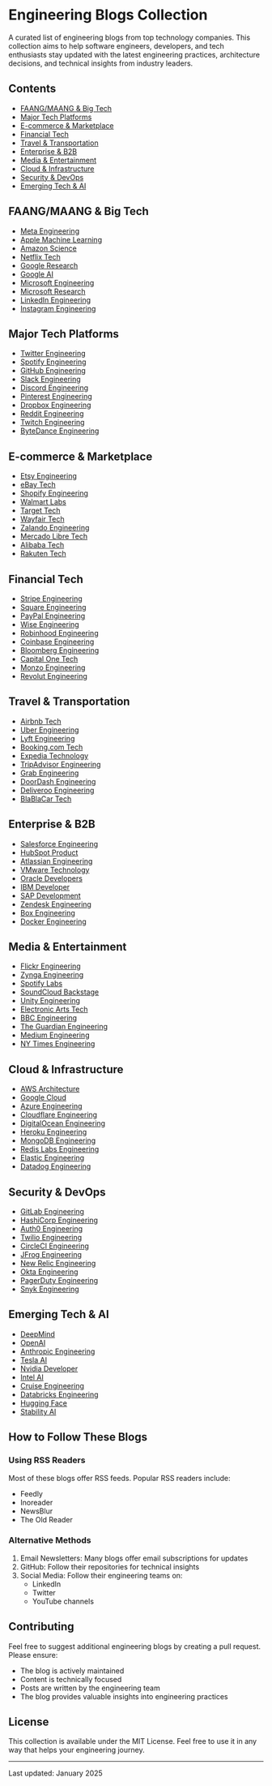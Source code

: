 # Engineering Blogs Collection

A curated list of engineering blogs from top technology companies. This collection aims to help software engineers, developers, and tech enthusiasts stay updated with the latest engineering practices, architecture decisions, and technical insights from industry leaders.

## Contents
- [FAANG/MAANG & Big Tech](#faangmaang--big-tech)
- [Major Tech Platforms](#major-tech-platforms)
- [E-commerce & Marketplace](#e-commerce--marketplace)
- [Financial Tech](#financial-tech)
- [Travel & Transportation](#travel--transportation)
- [Enterprise & B2B](#enterprise--b2b)
- [Media & Entertainment](#media--entertainment)
- [Cloud & Infrastructure](#cloud--infrastructure)
- [Security & DevOps](#security--devops)
- [Emerging Tech & AI](#emerging-tech--ai)

## FAANG/MAANG & Big Tech
- [Meta Engineering](https://engineering.fb.com/)
- [Apple Machine Learning](https://machinelearning.apple.com/)
- [Amazon Science](https://www.amazon.science/blog)
- [Netflix Tech](https://netflixtechblog.com/)
- [Google Research](https://blog.research.google/)
- [Google AI](https://ai.googleblog.com/)
- [Microsoft Engineering](https://devblogs.microsoft.com/)
- [Microsoft Research](https://www.microsoft.com/en-us/research/blog/)
- [LinkedIn Engineering](https://engineering.linkedin.com/blog)
- [Instagram Engineering](https://instagram-engineering.com/)

## Major Tech Platforms
- [Twitter Engineering](https://blog.twitter.com/engineering)
- [Spotify Engineering](https://engineering.atspotify.com/)
- [GitHub Engineering](https://github.blog/category/engineering/)
- [Slack Engineering](https://slack.engineering/)
- [Discord Engineering](https://discord.com/blog/engineering)
- [Pinterest Engineering](https://medium.com/@Pinterest_Engineering)
- [Dropbox Engineering](https://dropbox.tech/)
- [Reddit Engineering](https://redditblog.com/topic/engineering/)
- [Twitch Engineering](https://blog.twitch.tv/en/tags/engineering/)
- [ByteDance Engineering](https://blog.bytedance.com/en/engineering)

## E-commerce & Marketplace
- [Etsy Engineering](https://www.etsy.com/codeascraft)
- [eBay Tech](https://tech.ebayinc.com/)
- [Shopify Engineering](https://shopify.engineering/)
- [Walmart Labs](https://medium.com/walmartglobaltech)
- [Target Tech](https://tech.target.com/)
- [Wayfair Tech](https://www.wayfair.com/tech-blog)
- [Zalando Engineering](https://engineering.zalando.com/)
- [Mercado Libre Tech](https://medium.com/mercadolibre-tech)
- [Alibaba Tech](https://medium.com/@alibabatech)
- [Rakuten Tech](https://engineering.rakuten.today/)

## Financial Tech
- [Stripe Engineering](https://stripe.com/blog/engineering)
- [Square Engineering](https://developer.squareup.com/blog/)
- [PayPal Engineering](https://medium.com/paypal-tech)
- [Wise Engineering](https://wise.com/engineering/)
- [Robinhood Engineering](https://robinhood.engineering/)
- [Coinbase Engineering](https://blog.coinbase.com/engineering-home)
- [Bloomberg Engineering](https://www.bloomberg.com/company/engineering/)
- [Capital One Tech](https://medium.com/capital-one-tech)
- [Monzo Engineering](https://monzo.com/blog/technology)
- [Revolut Engineering](https://blog.revolut.com/tags/engineering/)

## Travel & Transportation
- [Airbnb Tech](https://medium.com/airbnb-engineering)
- [Uber Engineering](https://eng.uber.com/)
- [Lyft Engineering](https://eng.lyft.com/)
- [Booking.com Tech](https://blog.booking.com/)
- [Expedia Technology](https://medium.com/expedia-group-tech)
- [TripAdvisor Engineering](https://www.tripadvisor.com/engineering/)
- [Grab Engineering](https://engineering.grab.com/)
- [DoorDash Engineering](https://doordash.engineering/)
- [Deliveroo Engineering](https://deliveroo.engineering/)
- [BlaBlaCar Tech](https://medium.com/blablacar-tech)

## Enterprise & B2B
- [Salesforce Engineering](https://engineering.salesforce.com/)
- [HubSpot Product](https://product.hubspot.com/blog/topic/engineering)
- [Atlassian Engineering](https://www.atlassian.com/engineering)
- [VMware Technology](https://blogs.vmware.com/technology/)
- [Oracle Developers](https://blogs.oracle.com/developers/)
- [IBM Developer](https://developer.ibm.com/blogs/)
- [SAP Development](https://blogs.sap.com/tags/development/)
- [Zendesk Engineering](https://zendesk.engineering/)
- [Box Engineering](https://medium.com/box-tech-blog)
- [Docker Engineering](https://www.docker.com/blog/category/engineering/)

## Media & Entertainment
- [Flickr Engineering](https://code.flickr.net/)
- [Zynga Engineering](https://www.zynga.com/blogs/engineering/)
- [Spotify Labs](https://labs.spotify.com/)
- [SoundCloud Backstage](https://developers.soundcloud.com/blog/)
- [Unity Engineering](https://blog.unity.com/technology)
- [Electronic Arts Tech](https://www.ea.com/technology)
- [BBC Engineering](https://www.bbc.co.uk/blogs/internet)
- [The Guardian Engineering](https://www.theguardian.com/info/series/digital-blog)
- [Medium Engineering](https://medium.engineering/)
- [NY Times Engineering](https://open.nytimes.com/tagged/engineering)

## Cloud & Infrastructure
- [AWS Architecture](https://aws.amazon.com/blogs/architecture/)
- [Google Cloud](https://cloud.google.com/blog/products)
- [Azure Engineering](https://azure.microsoft.com/en-us/blog/)
- [Cloudflare Engineering](https://blog.cloudflare.com/)
- [DigitalOcean Engineering](https://www.digitalocean.com/blog/tag/engineering)
- [Heroku Engineering](https://blog.heroku.com/engineering)
- [MongoDB Engineering](https://engineering.mongodb.com/)
- [Redis Labs Engineering](https://redis.com/blog/)
- [Elastic Engineering](https://www.elastic.co/blog/category/engineering)
- [Datadog Engineering](https://www.datadoghq.com/blog/engineering/)

## Security & DevOps
- [GitLab Engineering](https://about.gitlab.com/blog/categories/engineering/)
- [HashiCorp Engineering](https://www.hashicorp.com/blog/categories/engineering)
- [Auth0 Engineering](https://auth0.com/blog/engineering/)
- [Twilio Engineering](https://www.twilio.com/engineering)
- [CircleCI Engineering](https://circleci.com/blog/tag/engineering/)
- [JFrog Engineering](https://jfrog.com/blog/tag/engineering/)
- [New Relic Engineering](https://newrelic.com/blog/engineering)
- [Okta Engineering](https://developer.okta.com/blog/)
- [PagerDuty Engineering](https://www.pagerduty.com/eng/)
- [Snyk Engineering](https://snyk.io/blog/category/engineering/)

## Emerging Tech & AI
- [DeepMind](https://deepmind.com/blog)
- [OpenAI](https://openai.com/blog/)
- [Anthropic Engineering](https://www.anthropic.com/blog)
- [Tesla AI](https://www.tesla.com/blog/category/ai)
- [Nvidia Developer](https://developer.nvidia.com/blog/)
- [Intel AI](https://www.intel.com/content/www/us/en/artificial-intelligence/blog.html)
- [Cruise Engineering](https://getcruise.com/blog/)
- [Databricks Engineering](https://databricks.com/blog/category/engineering)
- [Hugging Face](https://huggingface.co/blog)
- [Stability AI](https://stability.ai/blog)

## How to Follow These Blogs

### Using RSS Readers
Most of these blogs offer RSS feeds. Popular RSS readers include:
- Feedly
- Inoreader
- NewsBlur
- The Old Reader

### Alternative Methods
1. Email Newsletters: Many blogs offer email subscriptions for updates
2. GitHub: Follow their repositories for technical insights
3. Social Media: Follow their engineering teams on:
   - LinkedIn
   - Twitter
   - YouTube channels

## Contributing
Feel free to suggest additional engineering blogs by creating a pull request. Please ensure:
- The blog is actively maintained
- Content is technically focused
- Posts are written by the engineering team
- The blog provides valuable insights into engineering practices

## License
This collection is available under the MIT License. Feel free to use it in any way that helps your engineering journey.

---
Last updated: January 2025